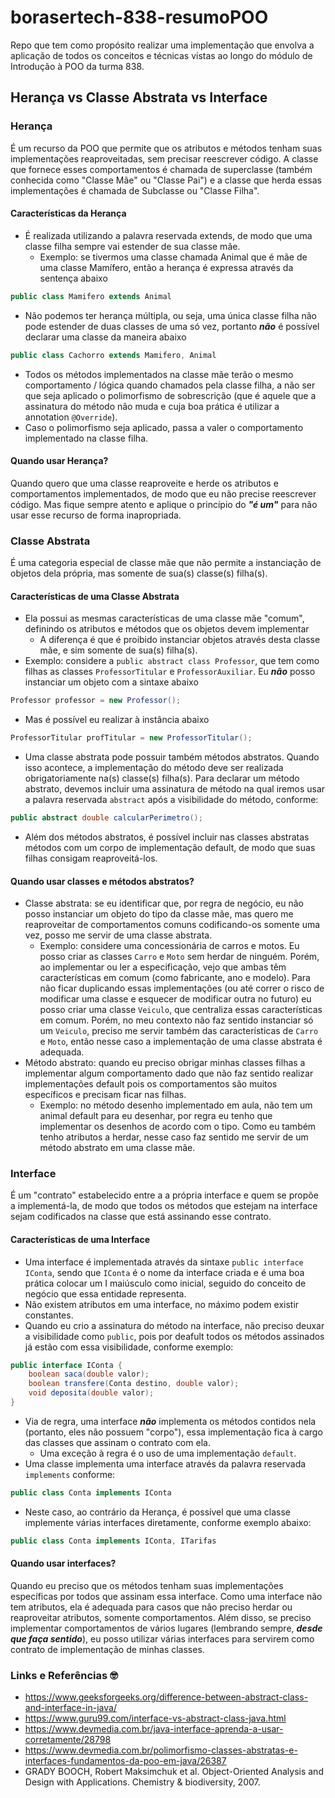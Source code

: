 # borasertech-838-resumoPOO

Repo que tem como propósito realizar uma implementação que envolva a aplicação de todos os conceitos e técnicas vistas ao longo do módulo de Introdução à POO da turma 838.

## Herança vs Classe Abstrata vs Interface

### Herança

É um recurso da POO que permite que os atributos e métodos tenham suas implementações reaproveitadas, sem precisar reescrever código. A classe que fornece esses comportamentos é chamada de superclasse (também conhecida como "Classe Mãe" ou "Classe Pai") e a classe que herda essas implementações é chamada de Subclasse ou "Classe Filha".

#### Características da Herança

- É realizada utilizando a palavra reservada extends, de modo que uma classe filha sempre vai estender de sua classe mãe.
  * Exemplo: se tivermos uma classe chamada Animal que é mãe de uma classe Mamífero, então a herança é expressa através da sentença abaixo
```java
public class Mamifero extends Animal
```
- Não podemos ter herança múltipla, ou seja, uma única classe filha não pode estender de duas classes de uma só vez, portanto ***não*** é possível declarar uma classe da maneira abaixo
```java 
public class Cachorro extends Mamifero, Animal
```
- Todos os métodos implementados na classe mãe terão o mesmo comportamento / lógica quando chamados pela classe filha, a não ser que seja aplicado o polimorfismo de sobrescrição (que é aquele que a assinatura do método não muda e cuja boa prática é utilizar a annotation ```@Override```).
- Caso o polimorfismo seja aplicado, passa a valer o comportamento implementado na classe filha.

#### Quando usar Herança?

Quando quero que uma classe reaproveite e herde os atributos e comportamentos implementados, de modo que eu não precise reescrever código. Mas fique sempre atento e aplique o princípio do ***"é um"*** para não usar esse recurso de forma inapropriada.

### Classe Abstrata

É uma categoria especial de classe mãe que não permite a instanciação de objetos dela própria, mas somente de sua(s) classe(s) filha(s).

#### Características de uma Classe Abstrata

- Ela possui as mesmas características de uma classe mãe "comum", definindo os atributos e métodos que os objetos devem implementar
  * A diferença é que é proibido instanciar objetos através desta classe mãe, e sim somente de sua(s) filha(s).
- Exemplo: considere a ```public abstract class Professor```, que tem como filhas as classes ```ProfessorTitular``` e ```ProfessorAuxiliar```. Eu ***não*** posso instanciar um objeto com a sintaxe abaixo
```java
Professor professor = new Professor();
```
- Mas é possível eu realizar à instância abaixo
```java
ProfessorTitular profTitular = new ProfessorTitular();
```
- Uma classe abstrata pode possuir também métodos abstratos. Quando isso acontece, a implementação do método deve ser realizada obrigatoriamente na(s) classe(s) filha(s). Para declarar um método abstrato, devemos incluir uma assinatura de método na qual iremos usar a palavra reservada ```abstract``` após a visibilidade do método, conforme:
```java
public abstract double calcularPerimetro();
```
- Além dos métodos abstratos, é possível incluir nas classes abstratas métodos com um corpo de implementação default, de modo que suas filhas consigam reaproveitá-los. 

#### Quando usar classes e métodos abstratos?

- Classe abstrata: se eu identificar que, por regra de negócio, eu não posso instanciar um objeto do tipo da classe mãe, mas quero me reaproveitar de comportamentos comuns codificando-os somente uma vez, posso me servir de uma classe abstrata.
  * Exemplo: considere uma concessionária de carros e motos. Eu posso criar as classes ```Carro``` e ```Moto``` sem herdar de ninguém. Porém, ao implementar ou ler a especificação, vejo que ambas têm características em comum (como fabricante, ano e modelo). Para não ficar duplicando essas implementações (ou até correr o risco de modificar uma classe e esquecer de modificar outra no futuro) eu posso criar uma classe ```Veiculo```, que centraliza essas características em comum. Porém, no meu contexto não faz sentido instanciar só um ```Veiculo```, preciso me servir também das características de ```Carro``` e ```Moto```, então nesse caso a implementação de uma classe abstrata é adequada.
- Método abstrato: quando eu preciso obrigar minhas classes filhas a implementar algum comportamento dado que não faz sentido realizar implementações default pois os comportamentos são muitos específicos e precisam ficar nas filhas.
  * Exemplo: no método desenho implementado em aula, não tem um animal default para eu desenhar, por regra eu tenho que implementar os desenhos de acordo com o tipo. Como eu também tenho atributos a herdar, nesse caso faz sentido me servir de um método abstrato em uma classe mãe.

### Interface

É um "contrato" estabelecido entre a a própria interface e quem se propõe a implementá-la, de modo que todos os métodos que estejam na interface sejam codificados na classe que está assinando esse contrato.

#### Características de uma Interface

- Uma interface é implementada através da sintaxe ```public interface IConta```, sendo que ```IConta``` é o nome da interface criada e é uma boa prática colocar um I maiúsculo como inicial, seguido do conceito de negócio que essa entidade representa.
- Não existem atributos em uma interface, no máximo podem existir constantes.
- Quando eu crio a assinatura do método na interface, não preciso deuxar a visibilidade como ```public```, pois por deafult todos os métodos assinados já estão com essa visibilidade, conforme exemplo:
```java
public interface IConta {
    boolean saca(double valor);
    boolean transfere(Conta destino, double valor);
    void deposita(double valor);
}
```
- Via de regra, uma interface ***não*** implementa os métodos contidos nela (portanto, eles não possuem "corpo"), essa implementação fica à cargo das classes que assinam o contrato com ela.
  * Uma exceção à regra é o uso de uma implementação ```default```.
- Uma classe implementa uma interface através da palavra reservada ```implements``` conforme:
```java
public class Conta implements IConta
```
- Neste caso, ao contrário da Herança, é possível que uma classe implemente várias interfaces diretamente, conforme exemplo abaixo:
```java
public class Conta implements IConta, ITarifas
```

#### Quando usar interfaces?

Quando eu preciso que os métodos tenham suas implementações específicas por todos que assinam essa interface. Como uma interface não tem atributos, ela é adequada para casos que não preciso herdar ou reaproveitar atributos, somente comportamentos. Além disso, se preciso implementar comportamentos de vários lugares (lembrando sempre, ***desde que faça sentido***), eu posso utilizar várias interfaces para servirem como contrato de implementação de minhas classes.

### Links e Referências 🤓

- https://www.geeksforgeeks.org/difference-between-abstract-class-and-interface-in-java/
- https://www.guru99.com/interface-vs-abstract-class-java.html
- https://www.devmedia.com.br/java-interface-aprenda-a-usar-corretamente/28798
- https://www.devmedia.com.br/polimorfismo-classes-abstratas-e-interfaces-fundamentos-da-poo-em-java/26387
- GRADY BOOCH, Robert Maksimchuk et al. Object-Oriented Analysis and Design with Applications. Chemistry & biodiversity, 2007.